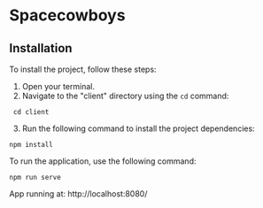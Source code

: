 # Spacecowboys

## Installation

To install the project, follow these steps:

1. Open your terminal.
2. Navigate to the "client" directory using the `cd` command:
```console
 cd client
```
3. Run the following command to install the project dependencies:
 ```console
npm install
```
To run the application, use the following command:
```console
npm run serve 
```
App running at: http://localhost:8080/
